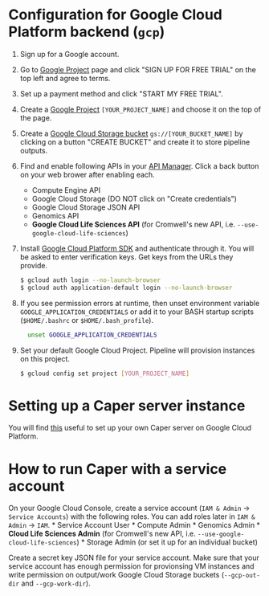 # Configuration for Google Cloud Platform backend (`gcp`)

1. Sign up for a Google account.
2. Go to [Google Project](https://console.developers.google.com/project) page and click "SIGN UP FOR FREE TRIAL" on the top left and agree to terms.
3. Set up a payment method and click "START MY FREE TRIAL".
4. Create a [Google Project](https://console.developers.google.com/project) `[YOUR_PROJECT_NAME]` and choose it on the top of the page.
5. Create a [Google Cloud Storage bucket](https://console.cloud.google.com/storage/browser) `gs://[YOUR_BUCKET_NAME]` by clicking on a button "CREATE BUCKET" and create it to store pipeline outputs.
6. Find and enable following APIs in your [API Manager](https://console.developers.google.com/apis/library). Click a back button on your web brower after enabling each.
    * Compute Engine API
    * Google Cloud Storage (DO NOT click on "Create credentials")
    * Google Cloud Storage JSON API
    * Genomics API
    * **Google Cloud Life Sciences API** (for Cromwell's new API, i.e. `--use-google-cloud-life-sciences`)

7. Install [Google Cloud Platform SDK](https://cloud.google.com/sdk/downloads) and authenticate through it. You will be asked to enter verification keys. Get keys from the URLs they provide.
    ```bash
    $ gcloud auth login --no-launch-browser
    $ gcloud auth application-default login --no-launch-browser
    ```

8. If you see permission errors at runtime, then unset environment variable `GOOGLE_APPLICATION_CREDENTIALS` or add it to your BASH startup scripts (`$HOME/.bashrc` or `$HOME/.bash_profile`).
    ```bash
      unset GOOGLE_APPLICATION_CREDENTIALS
    ```

7. Set your default Google Cloud Project. Pipeline will provision instances on this project.
    ```bash
    $ gcloud config set project [YOUR_PROJECT_NAME]
    ```

# Setting up a Caper server instance

You will find [this](./conf_encode_workshop_2019.md) useful to set up your own Caper server on Google Cloud Platform.

# How to run Caper with a service account

On your Google Cloud Console, create a service account (`IAM & Admin` -> `Service Accounts`) with the following roles. You can add roles later in `IAM & Admin` -> `IAM`.
    * Service Account User
    * Compute Admin
    * Genomics Admin
    * **Cloud Life Sciences Admin** (for Cromwell's new API, i.e. `--use-google-cloud-life-sciences`)
    * Storage Admin (or set it up for an individual bucket)

Create a secret key JSON file for your service account. Make sure that your service account has enough permission for provionsing VM instances and write permission on output/work Google Cloud Storage buckets (`--gcp-out-dir` and `--gcp-work-dir`).
